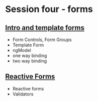 # Session four - forms

## [Intro and template forms](page1.md)


* Form Controls, Form Groups
* Template Form
* ngModel
* one way binding
* two way binding

## [Reactive Forms](page2.md)

* Reactive forms
* Validators



